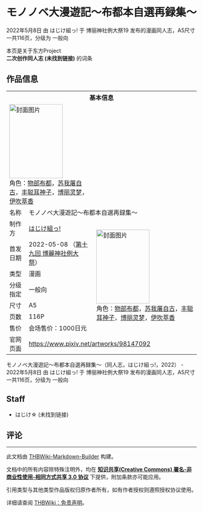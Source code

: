 # モノノベ大漫遊記～布都本自選再録集～

<!-- source html: G:\repos\THBWiki-Markdown-Builder\THBWikiMarkdown\Temp\main\a\ac\ns0%3A%E3%83%A2%E3%83%8E%E3%83%8E%E3%83%99%E5%A4%A7%E6%BC%AB%E9%81%8A%E8%A8%98%EF%BD%9E%E5%B8%83%E9%83%BD%E6%9C%AC%E8%87%AA%E9%81%B8%E5%86%8D%E9%8C%B2%E9%9B%86%EF%BD%9E.html -->

2022年5月8日 由 はじけ組っ! 于 博丽神社例大祭19 发布的漫画同人志，A5尺寸一共116页，分级为 一般向

本页是关于东方Project  
 **二次创作同人志 (未找到链接)** 的词条

## 作品信息

<table><tbody><tr><th colspan="3">基本信息</th></tr><tr><td class="cover-artwork-mobile" colspan="2"><a href="./文件-モノノベ大漫遊記～布都本自選再録集～封面.jpg.md" class="image" title="封面图片"><img alt="封面图片" src="https://upload.thwiki.cc/thumb/6/65/%E3%83%A2%E3%83%8E%E3%83%8E%E3%83%99%E5%A4%A7%E6%BC%AB%E9%81%8A%E8%A8%98%EF%BD%9E%E5%B8%83%E9%83%BD%E6%9C%AC%E8%87%AA%E9%81%B8%E5%86%8D%E9%8C%B2%E9%9B%86%EF%BD%9E%E5%B0%81%E9%9D%A2.jpg/141px-%E3%83%A2%E3%83%8E%E3%83%8E%E3%83%99%E5%A4%A7%E6%BC%AB%E9%81%8A%E8%A8%98%EF%BD%9E%E5%B8%83%E9%83%BD%E6%9C%AC%E8%87%AA%E9%81%B8%E5%86%8D%E9%8C%B2%E9%9B%86%EF%BD%9E%E5%B0%81%E9%9D%A2.jpg" decoding="async" loading="lazy" width="141" height="196" srcset="https://upload.thwiki.cc/thumb/6/65/%E3%83%A2%E3%83%8E%E3%83%8E%E3%83%99%E5%A4%A7%E6%BC%AB%E9%81%8A%E8%A8%98%EF%BD%9E%E5%B8%83%E9%83%BD%E6%9C%AC%E8%87%AA%E9%81%B8%E5%86%8D%E9%8C%B2%E9%9B%86%EF%BD%9E%E5%B0%81%E9%9D%A2.jpg/212px-%E3%83%A2%E3%83%8E%E3%83%8E%E3%83%99%E5%A4%A7%E6%BC%AB%E9%81%8A%E8%A8%98%EF%BD%9E%E5%B8%83%E9%83%BD%E6%9C%AC%E8%87%AA%E9%81%B8%E5%86%8D%E9%8C%B2%E9%9B%86%EF%BD%9E%E5%B0%81%E9%9D%A2.jpg 1.5x, https://upload.thwiki.cc/thumb/6/65/%E3%83%A2%E3%83%8E%E3%83%8E%E3%83%99%E5%A4%A7%E6%BC%AB%E9%81%8A%E8%A8%98%EF%BD%9E%E5%B8%83%E9%83%BD%E6%9C%AC%E8%87%AA%E9%81%B8%E5%86%8D%E9%8C%B2%E9%9B%86%EF%BD%9E%E5%B0%81%E9%9D%A2.jpg/282px-%E3%83%A2%E3%83%8E%E3%83%8E%E3%83%99%E5%A4%A7%E6%BC%AB%E9%81%8A%E8%A8%98%EF%BD%9E%E5%B8%83%E9%83%BD%E6%9C%AC%E8%87%AA%E9%81%B8%E5%86%8D%E9%8C%B2%E9%9B%86%EF%BD%9E%E5%B0%81%E9%9D%A2.jpg 2x" data-file-width="741" data-file-height="1029"></a><div class="cover-char">角色：<a href="./物部布都.md" title="物部布都">物部布都</a>，<a href="./苏我屠自古.md" title="苏我屠自古">苏我屠自古</a>，<a href="./丰聪耳神子.md" title="丰聪耳神子">丰聪耳神子</a>，<a href="./博丽灵梦.md" title="博丽灵梦">博丽灵梦</a>，<a href="./伊吹萃香.md" title="伊吹萃香">伊吹萃香</a></div></td>
</tr><tr><td class="label">名称</td><td colspan="2"> モノノベ大漫遊記～布都本自選再録集～ </td></tr><tr><td class="label">制作方</td><td><a href="./はじけ組っ!.md" title="はじけ組っ!">はじけ組っ!</a></td><td class="cover-artwork" rowspan="7" style="min-width:196px;"><a href="./文件-モノノベ大漫遊記～布都本自選再録集～封面.jpg.md" class="image" title="封面图片"><img alt="封面图片" src="https://upload.thwiki.cc/thumb/6/65/%E3%83%A2%E3%83%8E%E3%83%8E%E3%83%99%E5%A4%A7%E6%BC%AB%E9%81%8A%E8%A8%98%EF%BD%9E%E5%B8%83%E9%83%BD%E6%9C%AC%E8%87%AA%E9%81%B8%E5%86%8D%E9%8C%B2%E9%9B%86%EF%BD%9E%E5%B0%81%E9%9D%A2.jpg/141px-%E3%83%A2%E3%83%8E%E3%83%8E%E3%83%99%E5%A4%A7%E6%BC%AB%E9%81%8A%E8%A8%98%EF%BD%9E%E5%B8%83%E9%83%BD%E6%9C%AC%E8%87%AA%E9%81%B8%E5%86%8D%E9%8C%B2%E9%9B%86%EF%BD%9E%E5%B0%81%E9%9D%A2.jpg" decoding="async" loading="lazy" width="141" height="196" srcset="https://upload.thwiki.cc/thumb/6/65/%E3%83%A2%E3%83%8E%E3%83%8E%E3%83%99%E5%A4%A7%E6%BC%AB%E9%81%8A%E8%A8%98%EF%BD%9E%E5%B8%83%E9%83%BD%E6%9C%AC%E8%87%AA%E9%81%B8%E5%86%8D%E9%8C%B2%E9%9B%86%EF%BD%9E%E5%B0%81%E9%9D%A2.jpg/212px-%E3%83%A2%E3%83%8E%E3%83%8E%E3%83%99%E5%A4%A7%E6%BC%AB%E9%81%8A%E8%A8%98%EF%BD%9E%E5%B8%83%E9%83%BD%E6%9C%AC%E8%87%AA%E9%81%B8%E5%86%8D%E9%8C%B2%E9%9B%86%EF%BD%9E%E5%B0%81%E9%9D%A2.jpg 1.5x, https://upload.thwiki.cc/thumb/6/65/%E3%83%A2%E3%83%8E%E3%83%8E%E3%83%99%E5%A4%A7%E6%BC%AB%E9%81%8A%E8%A8%98%EF%BD%9E%E5%B8%83%E9%83%BD%E6%9C%AC%E8%87%AA%E9%81%B8%E5%86%8D%E9%8C%B2%E9%9B%86%EF%BD%9E%E5%B0%81%E9%9D%A2.jpg/282px-%E3%83%A2%E3%83%8E%E3%83%8E%E3%83%99%E5%A4%A7%E6%BC%AB%E9%81%8A%E8%A8%98%EF%BD%9E%E5%B8%83%E9%83%BD%E6%9C%AC%E8%87%AA%E9%81%B8%E5%86%8D%E9%8C%B2%E9%9B%86%EF%BD%9E%E5%B0%81%E9%9D%A2.jpg 2x" data-file-width="741" data-file-height="1029"></a><div class="cover-char">角色：<a href="./物部布都.md" title="物部布都">物部布都</a>，<a href="./苏我屠自古.md" title="苏我屠自古">苏我屠自古</a>，<a href="./丰聪耳神子.md" title="丰聪耳神子">丰聪耳神子</a>，<a href="./博丽灵梦.md" title="博丽灵梦">博丽灵梦</a>，<a href="./伊吹萃香.md" title="伊吹萃香">伊吹萃香</a></div></td>
</tr><tr><td class="label">首发日期</td><td>2022-05-08&#160;（<a href="/展会作品列表?e=%E5%8D%9A%E4%B8%BD%E7%A5%9E%E7%A4%BE%E4%BE%8B%E5%A4%A7%E7%A5%AD%2319">第十九回 博麗神社例大祭</a>）</td></tr><tr><td class="label">类型</td><td>漫画</td></tr><tr><td class="label">分级指定</td><td>一般向</td></tr><tr><td class="label">尺寸</td><td>A5</td></tr><tr><td class="label">页数</td><td>116P</td></tr><tr><td class="label">售价</td><td>会场售价：1000日元</td></tr>
<tr><td class="label">官网页面</td><td colspan="2"><a rel="nofollow" class="external free" href="https://www.pixiv.net/artworks/98147092">https://www.pixiv.net/artworks/98147092</a></td></tr></tbody></table>

モノノベ大漫遊記～布都本自選再録集～（同人志，はじけ組っ!，2022） - 2022年5月8日 由 はじけ組っ! 于 博丽神社例大祭19 发布的漫画同人志，A5尺寸一共116页，分级为 一般向

## Staff
- はじけ☆ (未找到链接)


## 评论




---

此文档由 [THBWiki-Markdown-Builder](https://github.com/Delsin-Yu/THBWiki-Markdown-Builder) 构建。

文档中的所有内容除特殊注明外，均在 [**知识共享(Creative Commons) 署名-非商业性使用-相同方式共享 3.0 协议**](https://creativecommons.org/licenses/by-sa/3.0/deed.zh-hans) 下提供，附加条款亦可能应用。

引用类型与其他类型作品版权归原作者所有，如有作者授权则遵照授权协议使用。

详细请查阅 [THBWiki：免责声明](https://thbwiki.cc/THBWiki:%E5%85%8D%E8%B4%A3%E5%A3%B0%E6%98%8E)。


